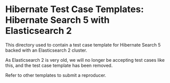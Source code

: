 # Hibernate Test Case Templates: Hibernate Search 5 with Elasticsearch 2

This directory used to contain a test case template for Hibernate Search 5
backed with an Elasticsearch 2 cluster.

As Elasticsearch 2 is very old, we will no longer be accepting test cases like this,
and the test case template has been removed.

Refer to other templates to submit a reproducer.
